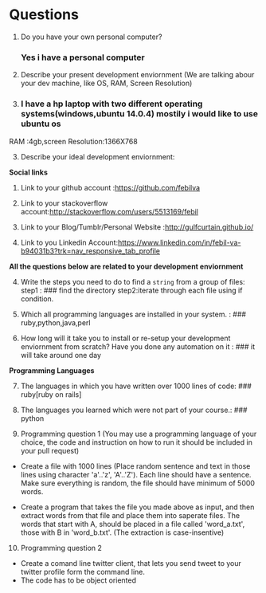 # Questions

1. Do you have your own personal computer?
 
    ### Yes i have a personal  computer

2. Describe your present development enviornment (We are talking abour your dev machine, like OS, RAM, Screen Resolution)
 
3. ### I have a hp laptop with two different operating systems(windows,ubuntu 14.0.4) mostily i would like to use ubuntu  os
  RAM :4gb,screen Resolution:1366X768


3. Describe your ideal development enviornment: 
    
**Social links**

1. Link to your github account :https://github.com/febilva

2. Link to your stackoverflow account:http://stackoverflow.com/users/5513169/febil

3. Link to your Blog/Tumblr/Personal Website :http://gulfcurtain.github.io/

4. Link to you Linkedin Account:https://www.linkedin.com/in/febil-va-b94031b3?trk=nav_responsive_tab_profile

**All the questions below are related to your development enviornment**

4. Write the steps you need to do to find a `string` from a group of files: step1 : ### find the directory step2:iterate through each file using if condition.

5. Which all programming languages are installed in your system.   : ### ruby,python,java,perl

6. How long will it take you to install or re-setup your development enviornment from scratch? Have you done any automation on it : ### it will take around one day

**Programming Languages**

7. The languages in which you have written over 1000 lines of code: ### ruby[ruby on rails]

8. The languages you learned which were not part of your course.: ### python

9. Programming question 1 (You may use a programming language of your choice, the code and instruction on how to run it should be included in your pull request)

  * Create a file with 1000 lines (Place random sentence and text in those lines using character 'a'..'z', 'A'..'Z'). Each line should have a sentence. Make sure everything is random, the file should have minimum of 5000 words.

  * Create a program that takes the file you made above as input, and then extract words from that file and place them into saperate files. The words that start with A, should be placed in a file called 'word_a.txt', those with B in 'word_b.txt'. (The extraction is case-insentive)

10. Programming question 2

  * Create a comand line twitter client, that lets you send tweet to your twitter profile form the command line.
  * The code has to be object oriented
    
    